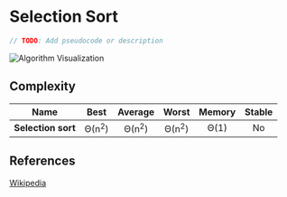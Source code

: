 # Selection Sort

```TypeScript
// TODO: Add pseudocode or description
```

![Algorithm Visualization](https://upload.wikimedia.org/wikipedia/commons/b/b0/Selection_sort_animation.gif)

## Complexity

| Name                  | Best             | Average             | Worst               | Memory    | Stable    |
| --------------------- | :--------------: | :-----------------: | :-----------------: | :-------: | :-------: |
| **Selection sort**    | Θ(n<sup>2</sup>) | Θ(n<sup>2</sup>)    | Θ(n<sup>2</sup>)    | Θ(1)      | No        |

## References

[Wikipedia](https://en.wikipedia.org/wiki/Selection_sort)
